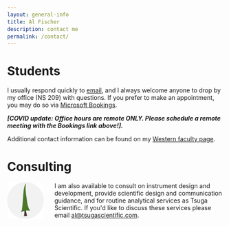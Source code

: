 ```yaml
---
layout: general-info
title: Al Fischer
description: contact me
permalink: /contact/
---
```


<!-- ## Get in touch -->

# Students

I usually respond quickly to [email](mailto:dfischer@wcu.edu), and I always welcome anyone to drop by my office (NS 209) with questions.  If you prefer to make an appointment, you may do so via [Microsoft Bookings](https://outlook.office365.com/owa/calendar/DrFischer@catamountwcu.onmicrosoft.com/bookings/).  

***[COVID update: Office hours are remote ONLY.  Please schedule a remote meeting with the Bookings link above!].***

Additional contact information can be found on my [Western faculty page](https://www.wcu.edu/learn/departments-schools-colleges/cas/science-and-math/chemphys/faculty-and-staff/al-fischer.aspx).

# Consulting

<div style="clear: both"></div>

<img src="/assets/img/tsugasci-logo.png" alt="al fischer portrait" style="float: left; margin-left: 0; margin-right: auto; padding-right: 25px; padding-bottom: 15px; width: 85px;"/> 

I am also available to consult on instrument design and development, provide scientific design and communication guidance, and for routine analytical services as Tsuga Scientific.  If you'd like to discuss these services please email [al@tsugascientific.com](mailto:al@tsugascientific.com).

<!-- ## My calendar

*This calendar updates every six hours.*

<center>
<iframe src="https://calendar.google.com/calendar/embed?height=600&amp;wkst=1&amp;bgcolor=%23ffffff&amp;ctz=America%2FNew_York&amp;src=YWxwaG9uc2UuZmlzY2hAZ21haWwuY29t&amp;src=bWVxMmprNDZtMjAyYW05MzY1djdvNzc0OTh1dTUwZmJAaW1wb3J0LmNhbGVuZGFyLmdvb2dsZS5jb20&amp;color=%23795548&amp;color=%23B39DDB&amp;mode=WEEK&amp;showPrint=0&amp;showTitle=0" style="border-width:0" width="700" height="600" frameborder="0" scrolling="no"></iframe>
</center> -->
